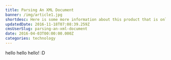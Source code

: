 ```yaml
---
title: Parsing An XML Document
banner: /img/article1.jpg
shortdesc: Here is some more information about this product that is only revealed once clicked on.
updatedDate: 2016-11-18T07:08:39.259Z
cmsUserSlug: parsing-an-xml-document
date: 2016-04-03T00:00:00.000Z
categories: technology
---
```


hello hello hello! :D